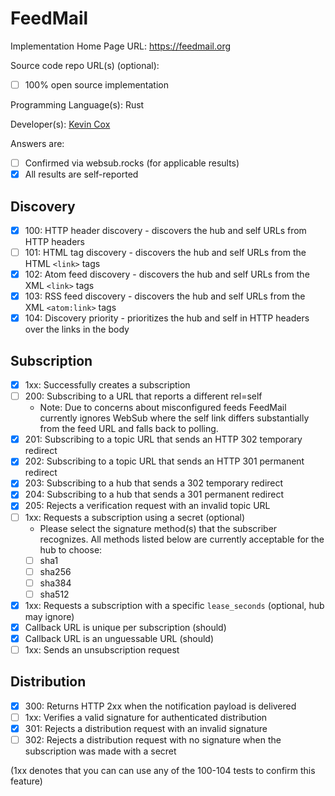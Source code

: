# FeedMail

Implementation Home Page URL: https://feedmail.org

Source code repo URL(s) (optional):
* [ ] 100% open source implementation

Programming Language(s): Rust

Developer(s): [Kevin Cox](https://kevincox.ca)

Answers are:
* [ ] Confirmed via websub.rocks (for applicable results)
* [x] All results are self-reported

## Discovery

* [x] 100: HTTP header discovery - discovers the hub and self URLs from HTTP headers
* [ ] 101: HTML tag discovery - discovers the hub and self URLs from the HTML `<link>` tags
* [x] 102: Atom feed discovery - discovers the hub and self URLs from the XML `<link>` tags
* [x] 103: RSS feed discovery - discovers the hub and self URLs from the XML `<atom:link>` tags
* [x] 104: Discovery priority - prioritizes the hub and self in HTTP headers over the links in the body

## Subscription

* [x] 1xx: Successfully creates a subscription
* [ ] 200: Subscribing to a URL that reports a different rel=self
  * Note: Due to concerns about misconfigured feeds FeedMail currently ignores WebSub where the self link differs substantially from the feed URL and falls back to polling.
* [x] 201: Subscribing to a topic URL that sends an HTTP 302 temporary redirect
* [x] 202: Subscribing to a topic URL that sends an HTTP 301 permanent redirect
* [x] 203: Subscribing to a hub that sends a 302 temporary redirect
* [x] 204: Subscribing to a hub that sends a 301 permanent redirect
* [x] 205: Rejects a verification request with an invalid topic URL
* [ ] 1xx: Requests a subscription using a secret (optional)
  * Please select the signature method(s) that the subscriber recognizes. All methods listed below are currently acceptable for the hub to choose:
  * [ ] sha1
  * [ ] sha256
  * [ ] sha384
  * [ ] sha512
* [x] 1xx: Requests a subscription with a specific `lease_seconds` (optional, hub may ignore)
* [x] Callback URL is unique per subscription (should)
* [x] Callback URL is an unguessable URL (should)
* [ ] 1xx: Sends an unsubscription request

## Distribution

* [x] 300: Returns HTTP 2xx when the notification payload is delivered
* [ ] 1xx: Verifies a valid signature for authenticated distribution
* [x] 301: Rejects a distribution request with an invalid signature
* [ ] 302: Rejects a distribution request with no signature when the subscription was made with a secret

(1xx denotes that you can can use any of the 100-104 tests to confirm this feature)
